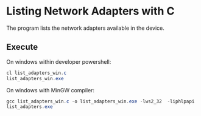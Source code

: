 # Listing Network Adapters with C

The program lists the network adapters available in the device.


## Execute

On windows within developer powershell:
```ps1
cl list_adapters_win.c
list_adapters_win.exe
```

On windows with MinGW compiler:
```ps1
gcc list_adapters_win.c -o list_adapters_win.exe -lws2_32  -liphlpapi
list_adapters.exe
```
